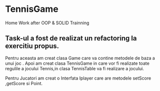 # TennisGame
Home Work after OOP &amp; SOLID Trainning

## Task-ul a fost de realizat un refactoring la exercitiu propus.

Pentru aceasta am creat clasa Game care va contine metodele de baza a unui joc .
Apoi am creat clasa TennisGame in care vor fi realizate toate regulile a jocului Tennis,in clasa TennisTable va fi realizare a jocului.

Pentru Jucatori am creat o Interfata Iplayer care are metodele setScore ,getScore si Point.